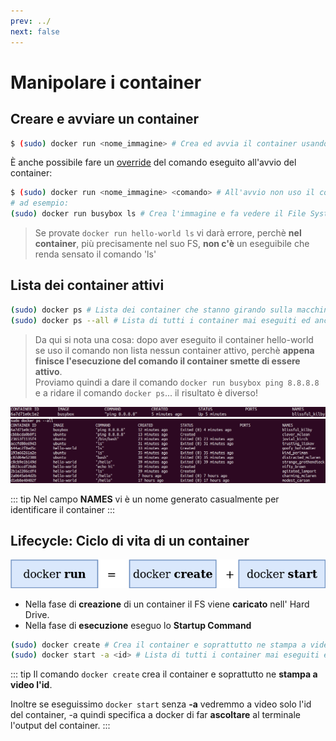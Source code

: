 ```yaml
---
prev: ../
next: false
---
```

# Manipolare i container

## Creare e avviare un container
``` bash
$ (sudo) docker run <nome_immagine> # Crea ed avvia il container usando l'immagine
```
È anche possibile fare un [override](https://it.wikipedia.org/wiki/Override) del comando eseguito all'avvio del container:
``` bash
$ (sudo) docker run <nome_immagine> <comando> # All'avvio non uso il comando specificato nell'immagine
# ad esempio:
(sudo) docker run busybox ls # Crea l'immagine e fa vedere il File System del container
```
> Se provate `docker run hello-world ls` vi darà errore, perchè **nel container**, più precisamente nel suo FS, **non c'è** un eseguibile che renda sensato il comando 'ls'

## Lista dei container attivi
``` bash
(sudo) docker ps # Lista dei container che stanno girando sulla macchina
(sudo) docker ps --all # Lista di tutti i container mai eseguiti ed anche in esecuzione
```
> Da qui si nota una cosa: dopo aver eseguito il container hello-world se uso il comando non lista nessun container attivo, perchè **appena finisce l'esecuzione del comando il container smette di essere attivo**.<br>
Proviamo quindi a dare il comando `docker run busybox ping 8.8.8.8` e a ridare il comando `docker ps`... il risultato è diverso!

![screenshot01](./assets/screenshot-01.png)
![screenshot02](./assets/screenshot-02.png)

::: tip
Nel campo **NAMES** vi è un nome generato casualmente per identificare il container
:::

## Lifecycle: Ciclo di vita di un container
![diagram09](./assets/diagram-09.png)
- Nella fase di **creazione** di un container il FS viene **caricato** nell' Hard Drive.
- Nella fase di **esecuzione** eseguo lo **Startup Command**
``` bash
(sudo) docker create # Crea il container e soprattutto ne stampa a video l'id
(sudo) docker start -a <id> # Lista di tutti i container mai eseguiti ed anche in esecuzione
```
::: tip
Il comando `docker create` crea il container e soprattutto ne **stampa a video l'id**.<br>

Inoltre se eseguissimo `docker start` senza **-a** vedremmo a video solo l'id del container, -a quindi specifica a docker di far **ascoltare** al terminale l'output del container.
:::
